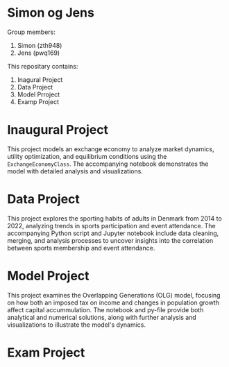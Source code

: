 # Simon og Jens

Group members:
1. Simon (zth948)
2. Jens (pwq169)

This repositary contains:
1. Inagural Project
2. Data Project
3. Model Prroject
4. Examp Project

# Inaugural Project

This project models an exchange economy to analyze market dynamics, utility optimization, and equilibrium conditions using the `ExchangeEconomyClass`. The accompanying notebook demonstrates the model with detailed analysis and visualizations.

# Data Project

This project explores the sporting habits of adults in Denmark from 2014 to 2022, analyzing trends in sports participation and event attendance. The accompanying Python script and Jupyter notebook include data cleaning, merging, and analysis processes to uncover insights into the correlation between sports membership and event attendance.

# Model Project
This project examines the Overlapping Generations (OLG) model, focusing on how both an imposed tax on income and changes in population growth affect capital accummulation. The notebook and py-file provide both analytical and numerical solutions, along with further analysis and visualizations to illustrate the model's dynamics.



# Exam Project
